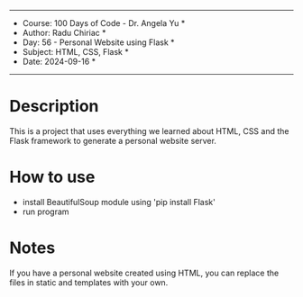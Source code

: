 
************************************************************
*    Course: 100 Days of Code - Dr. Angela Yu              *
*    Author: Radu Chiriac                                  *
*    Day: 56 - Personal Website using Flask                *
*    Subject: HTML, CSS, Flask                             *
*    Date: 2024-09-16                                      *
************************************************************


# Description
This is a project that uses everything we learned about HTML, CSS and the Flask framework to generate a personal website server.

# How to use
- install BeautifulSoup module using 'pip install Flask'
- run program

# Notes
If you have a personal website created using HTML, you can replace the files in static and templates with your own.